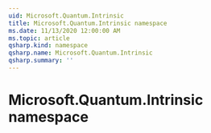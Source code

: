 ```yaml
---
uid: Microsoft.Quantum.Intrinsic
title: Microsoft.Quantum.Intrinsic namespace
ms.date: 11/13/2020 12:00:00 AM
ms.topic: article
qsharp.kind: namespace
qsharp.name: Microsoft.Quantum.Intrinsic
qsharp.summary: ''
---
```


# Microsoft.Quantum.Intrinsic namespace



